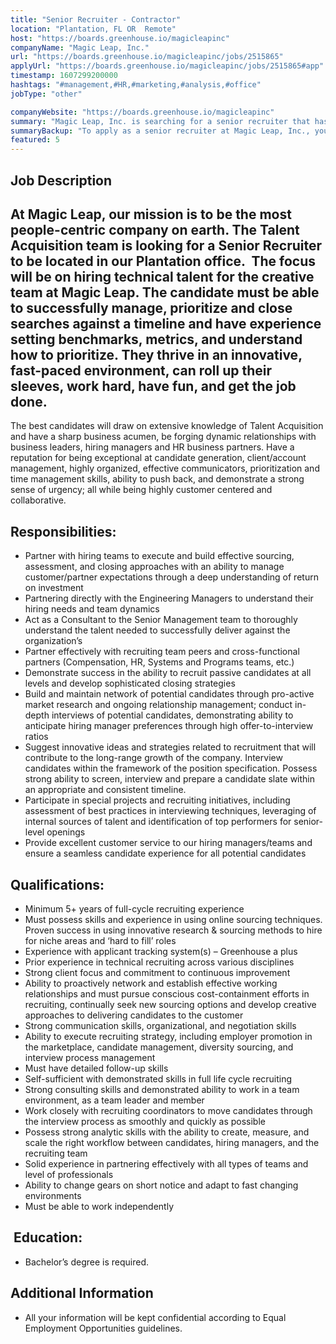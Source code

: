 ```yaml
---
title: "Senior Recruiter - Contractor"
location: "Plantation, FL OR  Remote"
host: "https://boards.greenhouse.io/magicleapinc"
companyName: "Magic Leap, Inc."
url: "https://boards.greenhouse.io/magicleapinc/jobs/2515865"
applyUrl: "https://boards.greenhouse.io/magicleapinc/jobs/2515865#app"
timestamp: 1607299200000
hashtags: "#management,#HR,#marketing,#analysis,#office"
jobType: "other"

companyWebsite: "https://boards.greenhouse.io/magicleapinc"
summary: "Magic Leap, Inc. is searching for a senior recruiter that has 5+ years of full-cycle recruiting experience."
summaryBackup: "To apply as a senior recruiter at Magic Leap, Inc., you preferably need to have some knowledge of: #management, #HR, #marketing."
featured: 5
---
```


## Job Description

## At Magic Leap, our mission is to be the most people-centric company on earth. The Talent Acquisition team is looking for a Senior Recruiter to be located in our Plantation office.  The focus will be on hiring technical talent for the creative team at Magic Leap. The candidate must be able to successfully manage, prioritize and close searches against a timeline and have experience setting benchmarks, metrics, and understand how to prioritize. They thrive in an innovative, fast-paced environment, can roll up their sleeves, work hard, have fun, and get the job done.

The best candidates will draw on extensive knowledge of Talent Acquisition and have a sharp business acumen, be forging dynamic relationships with business leaders, hiring managers and HR business partners. Have a reputation for being exceptional at candidate generation, client/account management, highly organized, effective communicators, prioritization and time management skills, ability to push back, and demonstrate a strong sense of urgency; all while being highly customer centered and collaborative.

## Responsibilities: 

*   Partner with hiring teams to execute and build effective sourcing, assessment, and closing approaches with an ability to manage customer/partner expectations through a deep understanding of return on investment
*   Partnering directly with the Engineering Managers to understand their hiring needs and team dynamics
*   Act as a Consultant to the Senior Management team to thoroughly understand the talent needed to successfully deliver against the organization’s
*   Partner effectively with recruiting team peers and cross-functional partners (Compensation, HR, Systems and Programs teams, etc.)
*   Demonstrate success in the ability to recruit passive candidates at all levels and develop sophisticated closing strategies
*   Build and maintain network of potential candidates through pro-active market research and ongoing relationship management; conduct in-depth interviews of potential candidates, demonstrating ability to anticipate hiring manager preferences through high offer-to-interview ratios
*   Suggest innovative ideas and strategies related to recruitment that will contribute to the long-range growth of the company. Interview candidates within the framework of the position specification. Possess strong ability to screen, interview and prepare a candidate slate within an appropriate and consistent timeline.
*   Participate in special projects and recruiting initiatives, including assessment of best practices in interviewing techniques, leveraging of internal sources of talent and identification of top performers for senior-level openings
*   Provide excellent customer service to our hiring managers/teams and ensure a seamless candidate experience for all potential candidates

## Qualifications:

*   Minimum 5+ years of full-cycle recruiting experience
*   Must possess skills and experience in using online sourcing techniques. Proven success in using innovative research & sourcing methods to hire for niche areas and ‘hard to fill’ roles
*   Experience with applicant tracking system(s) – Greenhouse a plus
*   Prior experience in technical recruiting across various disciplines
*   Strong client focus and commitment to continuous improvement
*   Ability to proactively network and establish effective working relationships and must pursue conscious cost-containment efforts in recruiting, continually seek new sourcing options and develop creative approaches to delivering candidates to the customer
*   Strong communication skills, organizational, and negotiation skills
*   Ability to execute recruiting strategy, including employer promotion in the marketplace, candidate management, diversity sourcing, and interview process management
*   Must have detailed follow-up skills
*   Self-sufficient with demonstrated skills in full life cycle recruiting
*   Strong consulting skills and demonstrated ability to work in a team environment, as a team leader and member
*   Work closely with recruiting coordinators to move candidates through the interview process as smoothly and quickly as possible
*   Possess strong analytic skills with the ability to create, measure, and scale the right workflow between candidates, hiring managers, and the recruiting team
*   Solid experience in partnering effectively with all types of teams and level of professionals
*   Ability to change gears on short notice and adapt to fast changing environments
*   Must be able to work independently 

##  Education: 

*   Bachelor’s degree is required.

## Additional Information

*   All your information will be kept confidential according to Equal Employment Opportunities guidelines.
